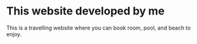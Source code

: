 
# This website developed by me 

This is a travelling website where you can book  room, pool, and beach to enjoy.